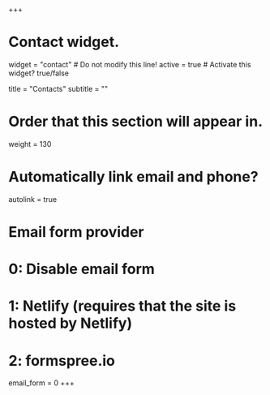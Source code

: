 +++
# Contact widget.
widget = "contact"  # Do not modify this line!
active = true  # Activate this widget? true/false

title = "Contacts"
subtitle = ""

# Order that this section will appear in.
weight = 130

# Automatically link email and phone?
autolink = true

# Email form provider
#   0: Disable email form
#   1: Netlify (requires that the site is hosted by Netlify)
#   2: formspree.io
email_form = 0
+++
